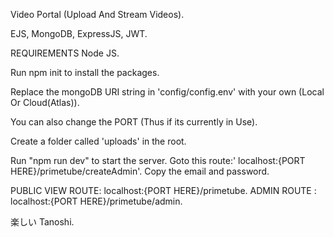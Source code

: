 Video Portal (Upload And Stream Videos).

EJS, MongoDB, ExpressJS, JWT.

REQUIREMENTS
Node JS.


Run npm init to install the packages.

Replace the mongoDB URI string in 'config/config.env' with your own (Local Or Cloud(Atlas)).

You can also change the PORT (Thus if its currently in Use).

Create a folder called 'uploads' in the root.

Run "npm run dev" to start the server.
Goto this route:' localhost:{PORT HERE}/primetube/createAdmin'.
Copy the email and password.

PUBLIC VIEW ROUTE: localhost:{PORT HERE}/primetube.
ADMIN ROUTE : localhost:{PORT HERE}/primetube/admin.


楽しい
Tanoshi.
